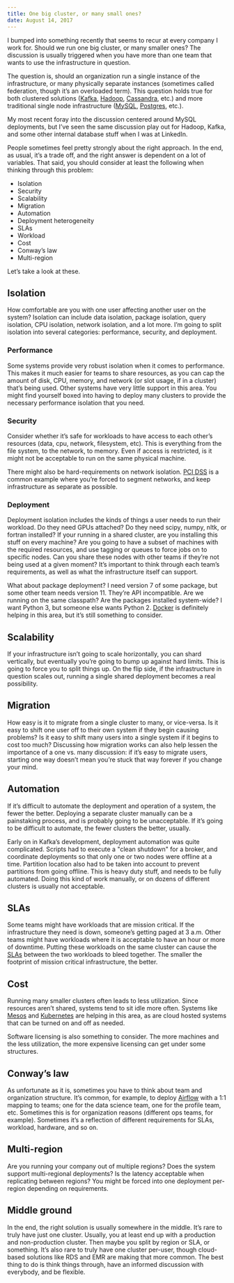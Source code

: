 ```yaml
---
title: One big cluster, or many small ones?
date: August 14, 2017
---
```


I bumped into something recently that seems to recur at every company I work for. Should we run one big cluster, or many smaller ones? The discussion is usually triggered when you have more than one team that wants to use the infrastructure in question.

The question is, should an organization run a single instance of the infrastructure, or many physically separate instances (sometimes called federation, though it’s an overloaded term). This question holds true for both clustered solutions ([Kafka](https://kafka.apache.org/), [Hadoop](https://hadoop.apache.org/), [Cassandra](https://cassandra.apache.org/), etc.) and more traditional single node infrastructure ([MySQL](https://www.mysql.com/), [Postgres](https://www.postgresql.org/), etc.).

My most recent foray into the discussion centered around MySQL deployments, but I’ve seen the same discussion play out for Hadoop, Kafka, and some other internal database stuff when I was at LinkedIn.

People sometimes feel pretty strongly about the right approach. In the end, as usual, it’s a trade off, and the right answer is dependent on a lot of variables. That said, you should consider at least the following when thinking through this problem:

* Isolation
* Security
* Scalability
* Migration
* Automation
* Deployment heterogeneity
* SLAs
* Workload
* Cost
* Conway’s law
* Multi-region

Let’s take a look at these.

## Isolation

How comfortable are you with one user affecting another user on the system? Isolation can include data isolation, package isolation, query isolation, CPU isolation, network isolation, and a lot more. I’m going to split isolation into several categories: performance, security, and deployment.

### Performance

Some systems provide very robust isolation when it comes to performance. This makes it much easier for teams to share resources, as you can cap the amount of disk, CPU, memory, and network (or slot usage, if in a cluster) that’s being used. Other systems have very little support in this area. You might find yourself boxed into having to deploy many clusters to provide the necessary performance isolation that you need.

### Security

Consider whether it’s safe for workloads to have access to each other’s resources (data, cpu, network, filesystem, etc). This is everything from the file system, to the network, to memory. Even if access is restricted, is it might not be acceptable to run on the same physical machine.

There might also be hard-requirements on network isolation. [PCI DSS](https://en.wikipedia.org/wiki/Payment_Card_Industry_Data_Security_Standard) is a common example where you’re forced to segment networks, and keep infrastructure as separate as possible.

### Deployment

Deployment isolation includes the kinds of things a user needs to run their workload. Do they need GPUs attached? Do they need scipy, numpy, nltk, or fortran installed? If your running in a shared cluster, are you installing this stuff on every machine? Are you going to have a subset of machines with the required resources, and use tagging or queues to force jobs on to specific nodes. Can you share these nodes with other teams if they’re not being used at a given moment? It’s important to think through each team’s requirements, as well as what the infrastructure itself can support.

What about package deployment? I need version 7 of some package, but some other team needs version 11. They’re API incompatible. Are we running on the same classpath? Are the packages installed system-wide? I want Python 3, but someone else wants Python 2. [Docker](https://www.docker.com/) is definitely helping in this area, but it’s still something to consider.

## Scalability

If your infrastructure isn’t going to scale horizontally, you can shard vertically, but eventually you’re going to bump up against hard limits. This is going to force you to split things up. On the flip side, if the infrastructure in question scales out, running a single shared deployment becomes a real possibility.

## Migration

How easy is it to migrate from a single cluster to many, or vice-versa. Is it easy to shift one user off to their own system if they begin causing problems? Is it easy to shift many users into a single system if it begins to cost too much? Discussing how migration works can also help lessen the importance of a one vs. many discussion: if it’s easy to migrate users, starting one way doesn’t mean you’re stuck that way forever if you change your mind.

## Automation

If it’s difficult to automate the deployment and operation of a system, the fewer the better. Deploying a separate cluster manually can be a painstaking process, and is probably going to be unacceptable. If it’s going to be difficult to automate, the fewer clusters the better, usually.

Early on in Kafka’s development, deployment automation was quite complicated. Scripts had to execute a "clean shutdown" for a broker, and coordinate deployments so that only one or two nodes were offline at a time. Partition location also had to be taken into account to prevent partitions from going offline. This is heavy duty stuff, and needs to be fully automated. Doing this kind of work manually, or on dozens of different clusters is usually not acceptable.

## SLAs

Some teams might have workloads that are mission critical. If the infrastructure they need is down, someone’s getting paged at 3 a.m. Other teams might have workloads where it is acceptable to have an hour or more of downtime. Putting these workloads on the same cluster can cause the [SLAs](https://en.wikipedia.org/wiki/Service-level_agreement) between the two workloads to bleed together. The smaller the footprint of mission critical infrastructure, the better.

## Cost

Running many smaller clusters often leads to less utilization. Since resources aren’t shared, systems tend to sit idle more often. Systems like [Mesos](https://mesos.apache.org/) and [Kubernetes](https://kubernetes.io/) are helping in this area, as are cloud hosted systems that can be turned on and off as needed.

Software licensing is also something to consider. The more machines and the less utilization, the more expensive licensing can get under some structures.

## Conway’s law

As unfortunate as it is, sometimes you have to think about team and organization structure. It’s common, for example, to deploy [Airflow](https://github.com/apache/incubator-airflow/) with a 1:1 mapping to teams; one for the data science team, one for the profile team, etc. Sometimes this is for organization reasons (different ops teams, for example). Sometimes it’s a reflection of different requirements for SLAs, workload, hardware, and so on.

## Multi-region

Are you running your company out of multiple regions? Does the system support multi-regional deployments? Is the latency acceptable when replicating between regions? You might be forced into one deployment per-region depending on requirements.

## Middle ground

In the end, the right solution is usually somewhere in the middle. It’s rare to truly have just one cluster. Usually, you at least end up with a production and non-production cluster. Then maybe you split by region or SLA, or something. It’s also rare to truly have one cluster per-user, though cloud-based solutions like RDS and EMR are making that more common. The best thing to do is think things through, have an informed discussion with everybody, and be flexible.